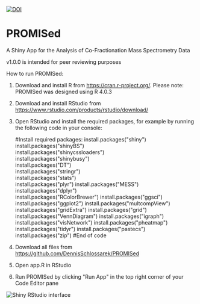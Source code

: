 <a href="https://zenodo.org/badge/latestdoi/365252885"><img src="https://zenodo.org/badge/365252885.svg" alt="DOI"></a>
# PROMISed
A Shiny App for the Analysis of Co-Fractionation Mass Spectrometry Data

v1.0.0 is intended for peer reviewing purposes

How to run PROMISed:

1. Download and install R from https://cran.r-project.org/.
    Please note: PROMISed was designed using R 4.0.3
2. Download and install RStudio from https://www.rstudio.com/products/rstudio/download/
3. Open RStudio and install the required packages, for example by running the following code in your console:

    #Install required packages:
      install.packages("shiny")       
      install.packages("shinyBS")     
      install.packages("shinycssloaders")  
      install.packages("shinybusy")  
      install.packages("DT")           
      install.packages("stringr")    
      install.packages("stats")     
      install.packages("plyr") 
      install.packages("MESS")
      install.packages("dplyr")    
      install.packages("RColorBrewer")
      install.packages("ggsci") 
      install.packages("ggplot2") 
      install.packages("multcompView")
      install.packages("gridExtra")
      install.packages("grid")
      install.packages("VennDiagram")
      install.packages("igraph")
      install.packages("visNetwork")
      install.packages("pheatmap")
      install.packages("tidyr")
      install.packages("pastecs")
      install.packages("zip")
    #End of code
    
4. Download all files from https://github.com/DennisSchlossarek/PROMISed
5. Open app.R in RStudio
6. Run PROMISed by clicking "Run App" in the top right corner of your Code Editor pane

![Shiny RStudio interface](https://user-images.githubusercontent.com/83764220/117620521-d4d34080-b170-11eb-8a89-133424c9b632.PNG)
